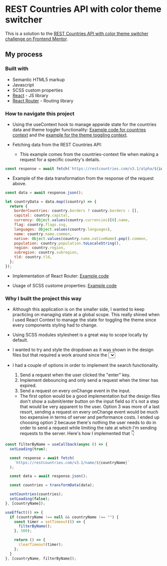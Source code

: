 # REST Countries API with color theme switcher

This is a solution to the [REST Countries API with color theme switcher challenge on Frontend Mentor](https://www.frontendmentor.io/challenges/rest-countries-api-with-color-theme-switcher-5cacc469fec04111f7b848ca).

## My process

### Built with

- Semantic HTML5 markup
- Javascript
- SCSS custom properties
- [React](https://reactjs.org/) - JS library
- [React Router](https://reactrouter.com/en/main) - Routing library

### How to navigate this project

- Using the useContext hook to manage appwide state for the countries data and theme toggler functionality: [Example code for countries context](https://github.com/aljayy/countries-project/blob/main/src/context/countries-context.js) and the [example for the theme toggling context](https://github.com/aljayy/countries-project/blob/main/src/context/theme-context.js).

- Fetching data from the REST Countries API:
  - This example comes from the countries-context file when making a request for a specific country's details.

```js
const response = await fetch(`https://restcountries.com/v3.1/alpha/${id}`);
```

- Example of the data transformation from the response of the request above.

```js
const data = await response.json();

let countryData = data.map((country) => {
  return {
    borderCountries: country.borders ? country.borders : [],
    capital: country.capital,
    currency: Object.values(country.currencies)[0].name,
    flag: country.flags.svg,
    languages: Object.values(country.languages),
    name: country.name.common,
    native: Object.values(country.name.nativeName).pop().common,
    population: country.population.toLocaleString(),
    region: country.region,
    subregion: country.subregion,
    tld: country.tld,
  };
});
```

- Implementation of React Router: [Example code](https://github.com/aljayy/countries-project/blob/main/src/App.js)

- Usage of SCSS custome properties: [Example code](https://github.com/aljayy/countries-project/blob/main/src/_variables.module.scss)

### Why I built the project this way

- Although this application is on the smaller side, I wanted to keep practicing on managing state at a global scope. This really shined when I used React Context to manage the state for toggling the theme since every components styling had to change.
- Using SCSS modules stylesheet is a great way to scope locally by default.
- I wanted to try and style the dropdown as it was shown in the design files but that required a work around since the <select> element wouldn't allow such stylings. While it worked, I'd probably use Material UI next time to achieve this.
- I had a couple of options in order to implement the search functionality.

  1. Send a request when the user clicked the "enter" key.
  2. Implement debouncing and only send a request when the timer has expired.
  3. Send a request on every onChange event in the input.

  - The first option would be a good implementation but the design files don't show a submit/enter button on the input field so it's not a step that would be very apparent to the user. Option 3 was more of a last resort, sending a request on every onChange event would be much too expensive in terms of server and performance costs. I ended up choosing option 2 because there's nothing the user needs to do in order to send a request while limiting the rate at which I'm sending requests to the server. Here's how I implemented that 👇

```js
const filterByName = useCallback(async () => {
  setLoading(true);

  const response = await fetch(
    `https://restcountries.com/v3.1/name/${countryName}`
  );

  const data = await response.json();

  const countries = transformData(data);

  setCountries(countries);
  setLoading(false);
}, [countryName]);

useEffect(() => {
  if (countryName !== null && countryName !== "") {
    const timer = setTimeout(() => {
      filterByName();
    }, 500);

    return () => {
      clearTimeout(timer);
    };
  }
}, [countryName, filterByName]);
```
